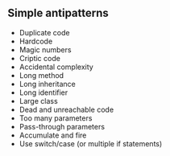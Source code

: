 ## Simple antipatterns

- Duplicate code
- Hardcode
- Magic numbers
- Criptic code
- Accidental complexity
- Long method
- Long inheritance
- Long identifier
- Large class
- Dead and unreachable code
- Too many parameters
- Pass-through parameters
- Accumulate and fire
- Use switch/case (or multiple if statements)
